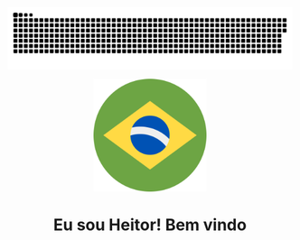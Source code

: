 
<p align="center">
 <img width="1000" src="github-snake.svg" alt="snake"/>
</p>

<p align="center">
 <img width="200" src="br.svg" alt="br"/>
</p>

<h1 align="center">Eu sou Heitor! Bem vindo</h1>


